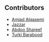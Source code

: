## Contributors

- [Amjad Alqasemi](https://github.com/aqasemi)
- [Jazzar](https://github.com/jaazzar)
- [Abdoo Shareef](https://github.com/Dope0603)
- [Turki Barabood](https://github.com/TurkiBarabood/workshop)   